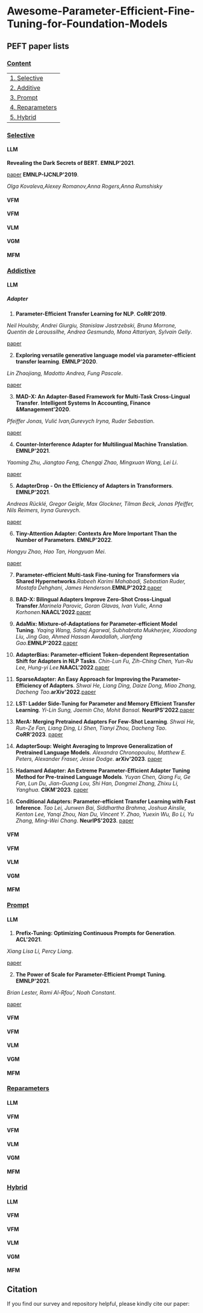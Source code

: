 # Awesome-Parameter-Efficient-Fine-Tuning-for-Foundation-Models

## PEFT paper lists

### [Content](#content)

<table>

<tr><td><a href="#Selective">1. Selective</a></td></tr>
<tr><td><a href="#Additive">2. Additive</a></td></tr> 
<tr><td><a href="#Prompt">3. Prompt</a></td></tr>
<tr><td><a href="#Reparameters">4. Reparameters</a></td></tr>
<tr><td><a href="#Hybrid">5. Hybrid</a></td></tr>

</table>
<!-- ** **. . '18. [paper]() -->



### [Selective](#content)

#### LLM

**Revealing the Dark Secrets of BERT**. **EMNLP'2021**.

[paper](https://www.aminer.cn/pub/5d63adc33a55ac410be32803/revealing-the-dark-secrets-of-bert) **EMNLP-IJCNLP'2019**.

*Olga Kovaleva,Alexey Romanov,Anna Rogers,Anna Rumshisky*

#### VFM

#### VFM

#### VLM

#### VGM

#### MFM

### [Addictive](#content)

#### LLM

##### Adapter

1. **Parameter-Efficient Transfer Learning for NLP**. **CoRR'2019**. 

  *Neil Houlsby, Andrei Giurgiu, Stanislaw Jastrzebski, Bruna Morrone, Quentin de Laroussilhe, Andrea Gesmundo, Mona Attariyan, Sylvain Gelly*.

  [paper](https://www.aminer.cn/pub/5c61606ae1cd8eae1501e0f5/parameter-efficient-transfer-learning-for-nlp)

2. **Exploring versatile generative language model via parameter-efficient transfer learning**. **EMNLP'2020**. 

  *Lin Zhaojiang, Madotto Andrea, Fung Pascale*. 

  [paper](https://www.aminer.cn/pub/5e8ef2ae91e011679da0f112/exploring-versatile-generative-language-model-via-parameter-efficient-transfer-learning)

3. **MAD-X: An Adapter-Based Framework for Multi-Task Cross-Lingual Transfer**. **Intelligent Systems In Accounting,
 Finance &Management'2020**. 

  *Pfeiffer Jonas, Vulić Ivan,Gurevych Iryna, Ruder Sebastian*. 
 
  [paper](https://www.aminer.cn/pub/5eafe7e091e01198d3986542/mad-x-an-adapter-based-framework-for-multi-task-cross-lingual-transfer)

4. **Counter-Interference Adapter for Multilingual Machine Translation**. **EMNLP'2021**.

  *Yaoming Zhu, Jiangtao Feng, Chengqi Zhao, Mingxuan Wang, Lei Li*.
  
  [paper](https://aminer.cn/pub/619799ec91e011c8223730c6/counter-interference-adapter-for-multilingual-machine-translation)

5. **AdapterDrop - On the Efficiency of Adapters in Transformers**. **EMNLP'2021**.

  *Andreas Rücklé, Gregor Geigle, Max Glockner, Tilman Beck, Jonas Pfeiffer, Nils Reimers, Iryna Gurevych*.
  
  [paper](https://www.aminer.cn/pub/5f92b9db91e011edb3573b95/adapterdrop-on-the-efficiency-of-adapters-in-transformers)

6. **Tiny-Attention Adapter: Contexts Are More Important Than the Number of Parameters**. **EMNLP'2022**.

  *Hongyu Zhao, Hao Tan, Hongyuan Mei*.
  
  [paper](https://www.aminer.cn/pub/636482d890e50fcafdccb0cc/Tiny-Attention%20Adapter:%20Contexts%20Are%20More%20Important%20Than%20the%20Number%20of%20Parameters)


7. **Parameter-efficient Multi-task Fine-tuning for Transformers via Shared Hypernetworks**.*Rabeeh Karimi Mahabadi, Sebastian Ruder, Mostafa Dehghani, James Henderson*.**EMNLP'2022**.[paper](https://www.aminer.cn/pub/60c2da8091e0117e30ca2817/parameter-efficient-multi-task-fine-tuning-for-transformers-via-shared-hypernetworks)


8. **BAD-X: Bilingual Adapters Improve Zero-Shot Cross-Lingual Transfer**._Marinela Parovic, Goran Glavas, Ivan Vulic, Anna Korhonen_.**NAACL'2022**.[paper](https://www.aminer.cn/pub/634d80f190e50fcafd4ef432/bad-x-bilingual-adapters-improve-zero-shot-cross-lingual-transfer)


9. **AdaMix: Mixture-of-Adaptations for Parameter-efficient Model Tuning**. _Yaqing Wang, Sahaj Agarwal, Subhabrata Mukherjee, Xiaodong Liu, Jing Gao, Ahmed Hassan Awadallah, Jianfeng Gao_.**EMNLP'2022**.[paper](https://www.aminer.cn/pub/628ef0485aee126c0f82d92e/AdaMix:%20Mixture-of-Adaptations%20for%20Parameter-efficient%20Model%20Tuning)


10. **AdapterBias: Parameter-efficient Token-dependent Representation Shift for Adapters in NLP Tasks**. _Chin-Lun Fu, Zih-Ching Chen, Yun-Ru Lee, Hung-yi Lee_.**NAACL'2022**.[paper](https://www.aminer.cn/pub/62708f615aee126c0fa69008/adapterbias-parameter-efficient-token-dependent-representation-shift-for-adapters-in-nlp-tasks)


11. **SparseAdapter: An Easy Approach for Improving the Parameter-Efficiency of Adapters**. _Shwai He, Liang Ding, Daize Dong, Miao Zhang, Dacheng Tao_.**arXiv'2022**.[paper](https://www.aminer.cn/pub/6344dede90e50fcafd24d1cc/sparseadapter-an-easy-approach-for-improving-the-parameter-efficiency-of-adapters)


12. **LST: Ladder Side-Tuning for Parameter and Memory Efficient Transfer Learning**. _Yi-Lin Sung, Jaemin Cho, Mohit Bansal_. **NeurIPS'2022**.[paper](https://www.aminer.cn/pub/62a94e065aee126c0f9c02cd/lst-ladder-side-tuning-for-parameter-and-memory-efficient-transfer-learning)


13. **MerA: Merging Pretrained Adapters For Few-Shot Learning**. _Shwai He, Run-Ze Fan, Liang Ding, Li Shen, Tianyi Zhou, Dacheng Tao_. **CoRR'2023**. [paper](https://www.aminer.cn/pub/64f00ff43fda6d7f06ecec7d/mera-merging-pretrained-adapters-for-few-shot-learning)


14. **AdapterSoup: Weight Averaging to Improve Generalization of Pretrained Language Models**. _Alexandra Chronopoulou, Matthew E. Peters, Alexander Fraser, Jesse Dodge_. **arXiv'2023**. [paper](https://www.aminer.cn/pub/63ec4dcd90e50fcafd66b158/adaptersoup-weight-averaging-to-improve-generalization-of-pretrained-language-models)


15. **Hadamard Adapter: An Extreme Parameter-Efficient Adapter Tuning Method for Pre-trained Language Models**. _Yuyan Chen, Qiang Fu, Ge Fan, Lun Du, Jian-Guang Lou, Shi Han, Dongmei Zhang, Zhixu Li, Yanghua_. **CIKM'2023**. [paper](https://www.aminer.cn/pub/65360d69939a5f4082b0a4b3/hadamard-adapter-an-extreme-parameter-efficient-adapter-tuning-method-for-pre-trained)


16. **Conditional Adapters: Parameter-efficient Transfer Learning with Fast Inference**. _Tao Lei, Junwen Bai, Siddhartha Brahma, Joshua Ainslie, Kenton Lee, Yanqi Zhou, Nan Du, Vincent Y. Zhao, Yuexin Wu, Bo Li, Yu Zhang, Ming-Wei Chang_. **NeurIPS'2023**. [paper](https://www.aminer.cn/pub/643621a190e50fcafd665e94/conditional-adapters-parameter-efficient-transfer-learning-with-fast-inference)


#### VFM

#### VFM

#### VLM

#### VGM

#### MFM


### [Prompt](#content)

#### LLM

1. **Prefix-Tuning: Optimizing Continuous Prompts for Generation**. **ACL'2021**.

  _Xiang Lisa Li, Percy Liang_.
 
  [paper](https://www.aminer.cn/pub/5ff4336291e01130648dc2f4/prefix-tuning-optimizing-continuous-prompts-for-generation)

2. **The Power of Scale for Parameter-Efficient Prompt Tuning**. **EMNLP'2021**.

  _Brian Lester, Rami Al-Rfou’, Noah Constant_.  
  
  [paper](https://www.aminer.cn/pub/607ffd8d91e011772654f712/the-power-of-scale-for-parameter-efficient-prompt-tuning)

#### VFM

#### VFM

#### VLM

#### VGM

#### MFM


### [Reparameters](#content)

#### LLM

#### VFM

#### VFM

#### VLM

#### VGM

#### MFM


### [Hybrid](#content)

#### LLM

#### VFM

#### VFM

#### VLM

#### VGM

#### MFM


## Citation

If you find our survey and repository helpful, please kindly cite our paper:

